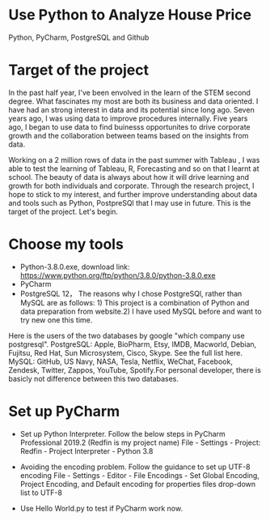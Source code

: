 # Use Python to Analyze House Price
Python, PyCharm, PostgreSQL and Github

# Target of the project

In the past half year, I've been envolved in the learn of the STEM second degree. What fascinates my most are both its business and data oriented. I have had an strong interest in data and its potential since long ago. Seven years ago, I was using data to improve procedures internally. Five years ago, I began to use data to find buinesss opportunites to drive corporate growth and the collaboration between teams based on the insights from data.

Working on a 2 million rows of data in the past summer with Tableau , I was able to test the learning of Tableau, R, Forecasting and so on that I learnt at school. The beauty of data is always about how it will drive learning and growth for both individuals and corporate. Through the research project, I hope to stick to my interest, and further improve understanding about data and tools such as Python, PostpreSQl that I may use in future. This is the target of the project. Let's begin. 

# Choose my tools
-	Python-3.8.0.exe, download link: https://www.python.org/ftp/python/3.8.0/python-3.8.0.exe
-	PyCharm
-	PostgreSQL 12，
  The reasons why I chose PostgreSQl, rather than MySQL are as follows: 1) This project is a combination of Python and data preparation     from website.2) I have used MySQL before and want to try new one this time.
  
  Here is the users of the two databases by google "which company use postgresql". PostgreSQL: Apple, BioPharm, Etsy, IMDB, Macworld,       Debian, Fujitsu, Red Hat, Sun Microsystem, Cisco, Skype. See the full list here. MySQL: GitHub, US Navy, NASA, Tesla, Netflix, WeChat,     Facebook, Zendesk, Twitter, Zappos, YouTube, Spotify.For personal developer, there is basicly not difference between this two databases.

# Set up PyCharm
- Set up Python Interpreter. Follow the below steps in PyCharm Professional 2019.2 (Redfin is my project name)
  File - Settings - Project: Redfin - Project Interpreter - Python 3.8
  
- Avoiding the encoding problem. Follow the guidance to set up UTF-8 encoding 
  File - Settings - Editor - File Encodings - Set Global Encoding, Project Encoding, and Default encoding for properties files drop-down     list to UTF-8
- Use Hello World.py to test if PyCharm work now.



 
